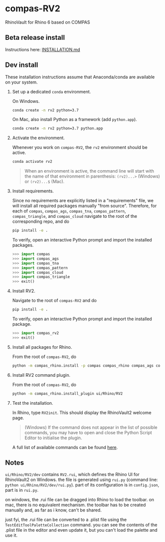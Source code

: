 # compas-RV2

RhinoVault for Rhino 6 based on COMPAS

## Beta release install
Instructions here: [INSTALLATION.md](INSTALLATION.md)

## Dev install

These installation instructions assume that Anaconda/conda are available on your system.

1. Set up a dedicated `conda` environment.

   On Windows.

   ```bash
   conda create -n rv2 python=3.7
   ```

   On Mac, also install Python as a framework (add ``python.app``).

   ```bash
   conda create -n rv2 python=3.7 python.app
   ```

2. Activate the environment.

   Whenever you work on `compas-RV2`, the `rv2` environment should be active.

   ```bash
   conda activate rv2
   ```

   > When an environment is active, the command line will start with the name of that environment in parenthesis: `(rv2)...>` (Windows) or `(rv2)...$` (Mac).

3. Install requirements.

   Since no requirements are explicitly listed in a "requirements" file, we will install all required packages manually "from source".
   Therefore, for each of `compas`, `compas_ags`, `compas_tna`, `compas_pattern`, `compas_triangle`, and `compas_cloud` navigate to the root of the corresponding repo, and do

   ```bash
   pip install -e .
   ```

   To verify, open an interactive Python prompt and import the installed packages.

   ```python
   >>> import compas
   >>> import compas_ags
   >>> import compas_tna
   >>> import compas_pattern
   >>> import compas_cloud
   >>> import compas_triangle
   >>> exit()
   ```

4. Install RV2.

   Navigate to the root of `compas-RV2` and do

   ```bash
   pip install -e .
   ```

   To verify, open an interactive Python prompt and import the installed package.

   ```python
   >>> import compas_rv2
   >>> exit()
   ```

5. Install all packages for Rhino.

   From the root of `compas-RV2`, do

   ```bash
   python -m compas_rhino.install -p compas compas_rhino compas_ags compas_tna compas_pattern compas_rv2 compas_cloud compas_triangle
   ```

6. Install RV2 command plugin.

   From the root of `compas-RV2`, do

   ```bash
   python -m compas_rhino.install_plugin ui/Rhino/RV2
   ```

7. Test the installation.

   In Rhino, type `RV2init`.
   This should display the RhinoVault2 welcome page.

   > (Windows) If the command does not appear in the list of possible commands, you may have to open and close the Python Script Editor to initialise the plugin.

   A full list of available commands can be found [here](commands.html).

## Notes

`ui/Rhino/RV2/dev` contains `RV2.rui`, which defines the Rhino UI for RhinoVault2 on Windows. the file is generated using `rui.py` (command line: `python ui/Rhino/RV2/dev/rui.py`). part of its configuration is in `config.json`, part is in `rui.py`.

on windows, the .rui file can be dragged into Rhino to load the toolbar. on mac, there is no equivalent mechanism. the toolbar has to be created manually and, as far as i know, can't be shared.

just fyi, the .rui file can be converted to a .plist file using the `TestEditToolPaletteCollection` command. you can see the contents of the .plist file in the editor and even update it, but you can't load the palette and use it.
